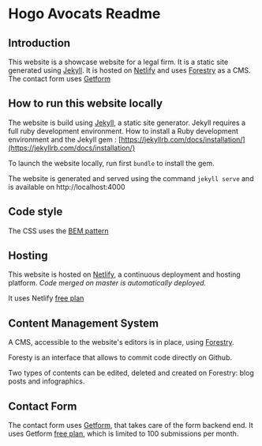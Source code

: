# Hogo Avocats Readme

## Introduction

This website is a showcase website for a legal firm. It is a static site generated using [Jekyll](https://jekyllrb.com/). 
It is hosted on [Netlify](https://www.netlify.com/) and uses [Forestry](https://forestry.io/) as a CMS.
The contact form uses [Getform](https://getform.io/)

## How to run this website locally

The website is build using [Jekyll](https://jekyllrb.com/), a static site generator. Jekyll requires a full ruby development environment. 
How to install a Ruby development environment and the Jekyll gem : [https://jekyllrb.com/docs/installation/](https://jekyllrb.com/docs/installation/)

To launch the website locally, run first
```bundle``` 
to install the gem.

The website is generated and served using the command 
```jekyll serve```
and is available on http://localhost:4000

## Code style 

The CSS uses the [BEM pattern](https://css-tricks.com/bem-101/)

## Hosting 

This website is hosted on [Netlify](https://www.netlify.com/), a continuous deployment and hosting platform. 
*Code merged on master is automatically deployed.*

It uses Netlify [free plan](https://www.netlify.com/pricing/)

## Content Management System

A CMS, accessible to the website's editors is in place, using [Forestry](https://forestry.io/).

Foresty is an interface that allows to commit code directly on Github.

Two types of contents can be edited, deleted and created on Forestry: blog posts and infographics.

## Contact Form

The contact form uses [Getform](https://getform.io/), that takes care of the form backend end. It uses Getform [free plan](https://getform.io/pricing),
which is limited to 100 submissions per month.
